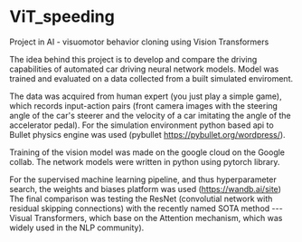 # ViT_speeding
Project in AI - visuomotor behavior cloning using Vision Transformers

The idea behind this project is to develop and compare the driving capabilities of automated car driving neural network models.
Model was trained and evaluated on a data collected from a built simulated enviroment.

The data was acquired from human expert (you just play a simple game), which records input-action pairs (front camera images with the steering angle of the car's steerer and the velocity of a car imitating the angle of the accelerator pedal).
For the simulation environment python based api to Bullet physics engine was used (pybullet https://pybullet.org/wordpress/).

Training of the vision model was made on the google cloud on the Google collab.
The network models were written in python using pytorch library.

For the supervised machine learning pipeline, and thus hyperparameter search, the weights and biases platform was used (https://wandb.ai/site)
The final comparison was testing the ResNet (convolutial network with residual skipping connections) with the recently named SOTA method --- Visual Transformers, which base on the Attention mechanism, which was widely used in the NLP community).


